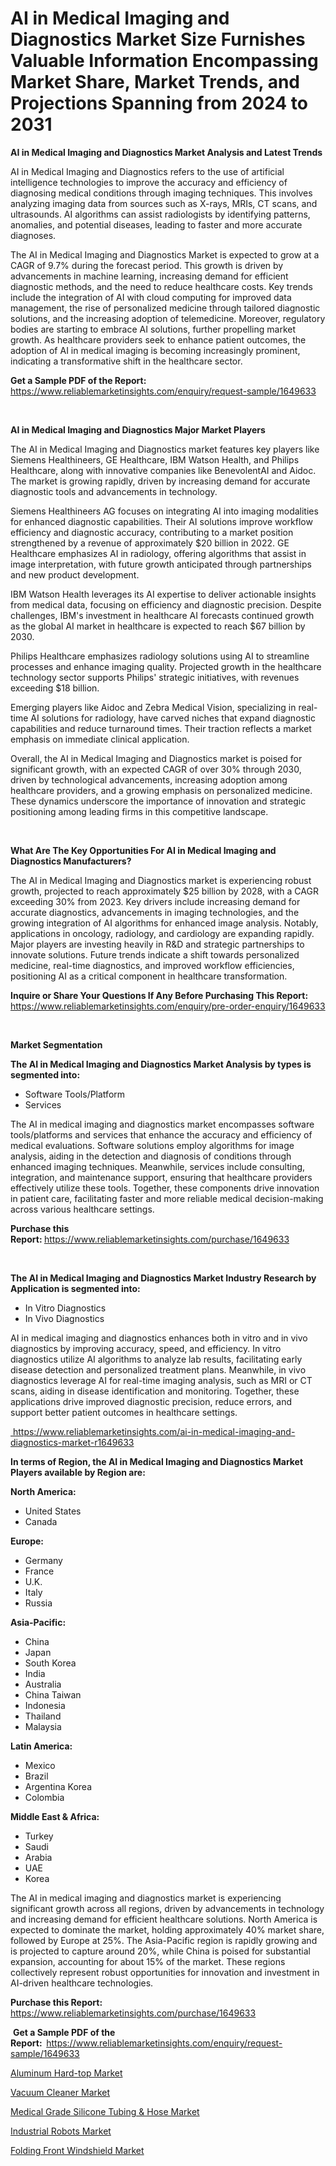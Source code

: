 <p><h1>AI in Medical Imaging and Diagnostics Market Size Furnishes Valuable Information Encompassing Market Share, Market Trends, and Projections Spanning from 2024 to 2031</h1></p><p><strong>AI in Medical Imaging and Diagnostics Market Analysis and Latest Trends</strong></p>
<p><p>AI in Medical Imaging and Diagnostics refers to the use of artificial intelligence technologies to improve the accuracy and efficiency of diagnosing medical conditions through imaging techniques. This involves analyzing imaging data from sources such as X-rays, MRIs, CT scans, and ultrasounds. AI algorithms can assist radiologists by identifying patterns, anomalies, and potential diseases, leading to faster and more accurate diagnoses.</p><p>The AI in Medical Imaging and Diagnostics Market is expected to grow at a CAGR of 9.7% during the forecast period. This growth is driven by advancements in machine learning, increasing demand for efficient diagnostic methods, and the need to reduce healthcare costs. Key trends include the integration of AI with cloud computing for improved data management, the rise of personalized medicine through tailored diagnostic solutions, and the increasing adoption of telemedicine. Moreover, regulatory bodies are starting to embrace AI solutions, further propelling market growth. As healthcare providers seek to enhance patient outcomes, the adoption of AI in medical imaging is becoming increasingly prominent, indicating a transformative shift in the healthcare sector.</p></p>
<p><strong>Get a Sample PDF of the Report:&nbsp;</strong> <a href="https://www.reliablemarketinsights.com/enquiry/request-sample/1649633?utm_campaign=1383&utm_medium=2&utm_source=Github&utm_content=ia&utm_term=15102024&utm_id=ai-in-medical-imaging-and-diagnostics">https://www.reliablemarketinsights.com/enquiry/request-sample/1649633</a></p>
<p>&nbsp;</p>
<p><strong>AI in Medical Imaging and Diagnostics Major Market Players</strong></p>
<p><p>The AI in Medical Imaging and Diagnostics market features key players like Siemens Healthineers, GE Healthcare, IBM Watson Health, and Philips Healthcare, along with innovative companies like BenevolentAI and Aidoc. The market is growing rapidly, driven by increasing demand for accurate diagnostic tools and advancements in technology.</p><p>Siemens Healthineers AG focuses on integrating AI into imaging modalities for enhanced diagnostic capabilities. Their AI solutions improve workflow efficiency and diagnostic accuracy, contributing to a market position strengthened by a revenue of approximately $20 billion in 2022. GE Healthcare emphasizes AI in radiology, offering algorithms that assist in image interpretation, with future growth anticipated through partnerships and new product development.</p><p>IBM Watson Health leverages its AI expertise to deliver actionable insights from medical data, focusing on efficiency and diagnostic precision. Despite challenges, IBM's investment in healthcare AI forecasts continued growth as the global AI market in healthcare is expected to reach $67 billion by 2030.</p><p>Philips Healthcare emphasizes radiology solutions using AI to streamline processes and enhance imaging quality. Projected growth in the healthcare technology sector supports Philips' strategic initiatives, with revenues exceeding $18 billion.</p><p>Emerging players like Aidoc and Zebra Medical Vision, specializing in real-time AI solutions for radiology, have carved niches that expand diagnostic capabilities and reduce turnaround times. Their traction reflects a market emphasis on immediate clinical application.</p><p>Overall, the AI in Medical Imaging and Diagnostics market is poised for significant growth, with an expected CAGR of over 30% through 2030, driven by technological advancements, increasing adoption among healthcare providers, and a growing emphasis on personalized medicine. These dynamics underscore the importance of innovation and strategic positioning among leading firms in this competitive landscape.</p></p>
<p>&nbsp;</p>
<p><strong>What Are The Key Opportunities For AI in Medical Imaging and Diagnostics Manufacturers?</strong></p>
<p><p>The AI in Medical Imaging and Diagnostics market is experiencing robust growth, projected to reach approximately $25 billion by 2028, with a CAGR exceeding 30% from 2023. Key drivers include increasing demand for accurate diagnostics, advancements in imaging technologies, and the growing integration of AI algorithms for enhanced image analysis. Notably, applications in oncology, radiology, and cardiology are expanding rapidly. Major players are investing heavily in R&D and strategic partnerships to innovate solutions. Future trends indicate a shift towards personalized medicine, real-time diagnostics, and improved workflow efficiencies, positioning AI as a critical component in healthcare transformation.</p></p>
<p><strong>Inquire or Share Your Questions If Any Before Purchasing This Report:</strong> <a href="https://www.reliablemarketinsights.com/enquiry/pre-order-enquiry/1649633?utm_campaign=1383&utm_medium=2&utm_source=Github&utm_content=ia&utm_term=15102024&utm_id=ai-in-medical-imaging-and-diagnostics">https://www.reliablemarketinsights.com/enquiry/pre-order-enquiry/1649633</a></p>
<p>&nbsp;</p>
<p><strong>Market Segmentation</strong></p>
<p><strong>The AI in Medical Imaging and Diagnostics Market Analysis by types is segmented into:</strong></p>
<p><ul><li>Software Tools/Platform</li><li>Services</li></ul></p>
<p><p>The AI in medical imaging and diagnostics market encompasses software tools/platforms and services that enhance the accuracy and efficiency of medical evaluations. Software solutions employ algorithms for image analysis, aiding in the detection and diagnosis of conditions through enhanced imaging techniques. Meanwhile, services include consulting, integration, and maintenance support, ensuring that healthcare providers effectively utilize these tools. Together, these components drive innovation in patient care, facilitating faster and more reliable medical decision-making across various healthcare settings.</p></p>
<p><strong>Purchase this Report:&nbsp;</strong><a href="https://www.reliablemarketinsights.com/purchase/1649633?utm_campaign=1383&utm_medium=2&utm_source=Github&utm_content=ia&utm_term=15102024&utm_id=ai-in-medical-imaging-and-diagnostics">https://www.reliablemarketinsights.com/purchase/1649633</a></p>
<p>&nbsp;</p>
<p><strong>The AI in Medical Imaging and Diagnostics Market Industry Research by Application is segmented into:</strong></p>
<p><ul><li>In Vitro Diagnostics</li><li>In Vivo Diagnostics</li></ul></p>
<p><p>AI in medical imaging and diagnostics enhances both in vitro and in vivo diagnostics by improving accuracy, speed, and efficiency. In vitro diagnostics utilize AI algorithms to analyze lab results, facilitating early disease detection and personalized treatment plans. Meanwhile, in vivo diagnostics leverage AI for real-time imaging analysis, such as MRI or CT scans, aiding in disease identification and monitoring. Together, these applications drive improved diagnostic precision, reduce errors, and support better patient outcomes in healthcare settings.</p></p>
<p><a href="https://www.reliablemarketinsights.com/ai-in-medical-imaging-and-diagnostics-market-r1649633?utm_campaign=1383&utm_medium=2&utm_source=Github&utm_content=ia&utm_term=15102024&utm_id=ai-in-medical-imaging-and-diagnostics">&nbsp;https://www.reliablemarketinsights.com/ai-in-medical-imaging-and-diagnostics-market-r1649633</a></p>
<p><strong>In terms of Region, the AI in Medical Imaging and Diagnostics Market Players available by Region are:</strong></p>
<p>
    <p> <strong> North America: </strong>
        <ul>
            <li>United States</li>
            <li>Canada</li>
        </ul>
        </p> 
    <p> <strong> Europe: </strong>
        <ul>
            <li>Germany</li>
            <li>France</li>
            <li>U.K.</li>
            <li>Italy</li>
            <li>Russia</li>
        </ul>
        </p> 
    <p> <strong> Asia-Pacific: </strong>
        <ul>
            <li>China</li>
            <li>Japan</li>
            <li>South Korea</li>
            <li>India</li>
            <li>Australia</li>
            <li>China Taiwan</li>
            <li>Indonesia</li>
            <li>Thailand</li>
            <li>Malaysia</li>
        </ul>
        </p> 
    <p> <strong> Latin America: </strong>
        <ul>
            <li>Mexico</li>
            <li>Brazil</li>
            <li>Argentina Korea</li>
            <li>Colombia</li>
        </ul>
        </p> 
    <p> <strong> Middle East & Africa: </strong>
        <ul>
            <li>Turkey</li>
            <li>Saudi</li>
            <li>Arabia</li>
            <li>UAE</li>
            <li>Korea</li>
        </ul>
    </p>
    </p>
<p><p>The AI in medical imaging and diagnostics market is experiencing significant growth across all regions, driven by advancements in technology and increasing demand for efficient healthcare solutions. North America is expected to dominate the market, holding approximately 40% market share, followed by Europe at 25%. The Asia-Pacific region is rapidly growing and is projected to capture around 20%, while China is poised for substantial expansion, accounting for about 15% of the market. These regions collectively represent robust opportunities for innovation and investment in AI-driven healthcare technologies.</p></p>
<p><strong>Purchase this Report: </strong><a href="https://www.reliablemarketinsights.com/purchase/1649633?utm_campaign=1383&utm_medium=2&utm_source=Github&utm_content=ia&utm_term=15102024&utm_id=ai-in-medical-imaging-and-diagnostics">https://www.reliablemarketinsights.com/purchase/1649633</a></p>
<p>&nbsp;<strong>Get a Sample PDF of the Report:&nbsp;&nbsp;</strong><a href="https://www.reliablemarketinsights.com/enquiry/request-sample/1649633?utm_campaign=1383&utm_medium=2&utm_source=Github&utm_content=ia&utm_term=15102024&utm_id=ai-in-medical-imaging-and-diagnostics">https://www.reliablemarketinsights.com/enquiry/request-sample/1649633</a></p>
<p><strong></strong></p>
<p><p><a href="https://github.com/Krish2023na/Market-Research-Report-List-6/blob/main/aluminum-hard-top-market.md?utm_campaign=1383&utm_medium=2&utm_source=Github&utm_content=ia&utm_term=15102024&utm_id=ai-in-medical-imaging-and-diagnostics">Aluminum Hard-top Market</a></p><p><a href="https://www.linkedin.com/pulse/vacuum-cleaner-market-forecast-global-trends-analysis-from-2024-exqrf?utm_campaign=1383&utm_medium=2&utm_source=Github&utm_content=ia&utm_term=15102024&utm_id=ai-in-medical-imaging-and-diagnostics">Vacuum Cleaner Market</a></p><p><a href="https://www.linkedin.com/pulse/medical-grade-silicone-tubing-hose-market-forecasts-trends-nylif?utm_campaign=1383&utm_medium=2&utm_source=Github&utm_content=ia&utm_term=15102024&utm_id=ai-in-medical-imaging-and-diagnostics">Medical Grade Silicone Tubing & Hose Market</a></p><p><a href="https://www.linkedin.com/pulse/global-industrial-robots-industry-analysis-report-market-size-by8cf?utm_campaign=1383&utm_medium=2&utm_source=Github&utm_content=ia&utm_term=15102024&utm_id=ai-in-medical-imaging-and-diagnostics">Industrial Robots Market</a></p><p><a href="https://github.com/RickHolmes3/Market-Research-Report-List-6/blob/main/folding-front-windshield-market.md?utm_campaign=1383&utm_medium=2&utm_source=Github&utm_content=ia&utm_term=15102024&utm_id=ai-in-medical-imaging-and-diagnostics">Folding Front Windshield Market</a></p></p>
